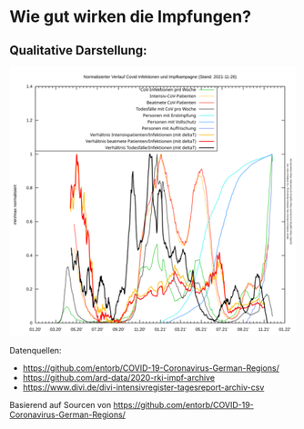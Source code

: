 # Wie gut wirken die Impfungen?
## Qualitative Darstellung:

![correlation_disease_vaccination_normalized.svg](plots-gnuplot/correlation_disease_vaccination_normalized.svg)

Datenquellen:
- https://github.com/entorb/COVID-19-Coronavirus-German-Regions/
- https://github.com/ard-data/2020-rki-impf-archive
- https://www.divi.de/divi-intensivregister-tagesreport-archiv-csv

Basierend auf Sourcen von https://github.com/entorb/COVID-19-Coronavirus-German-Regions/
